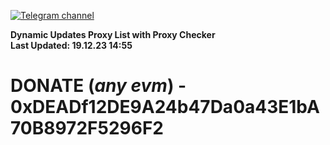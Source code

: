 [![Telegram channel](https://img.shields.io/endpoint?url=https://runkit.io/damiankrawczyk/telegram-badge/branches/master?url=https://t.me/n4z4v0d)](https://t.me/n4z4v0d) 

**Dynamic Updates Proxy List with Proxy Checker**  
**Last Updated: 19.12.23 14:55**

# DONATE (_any evm_) - 0xDEADf12DE9A24b47Da0a43E1bA70B8972F5296F2
